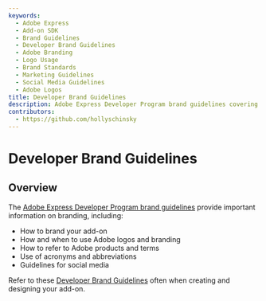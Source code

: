 ```yaml
---
keywords:
  - Adobe Express
  - Add-on SDK
  - Brand Guidelines
  - Developer Brand Guidelines
  - Adobe Branding
  - Logo Usage
  - Brand Standards
  - Marketing Guidelines
  - Social Media Guidelines
  - Adobe Logos
title: Developer Brand Guidelines
description: Adobe Express Developer Program brand guidelines covering branding requirements, logo usage, product terminology, and marketing standards for add-on developers.
contributors:
  - https://github.com/hollyschinsky
---
```


# Developer Brand Guidelines

## Overview

The [Adobe Express Developer Program brand guidelines](https://developer.adobe.com/express/embed-sdk/docs/assets/34359598a6bd85d69f1f09839ec43e12/Adobe_Express_Partner_Program_brand_guide.pdf) provide important information on branding, including:

- How to brand your add-on
- How and when to use Adobe logos and branding
- How to refer to Adobe products and terms
- Use of acronyms and abbreviations
- Guidelines for social media

Refer to these [Developer Brand Guidelines](https://developer.adobe.com/express/embed-sdk/docs/assets/34359598a6bd85d69f1f09839ec43e12/Adobe_Express_Partner_Program_brand_guide.pdf) often when creating and designing your add-on.
